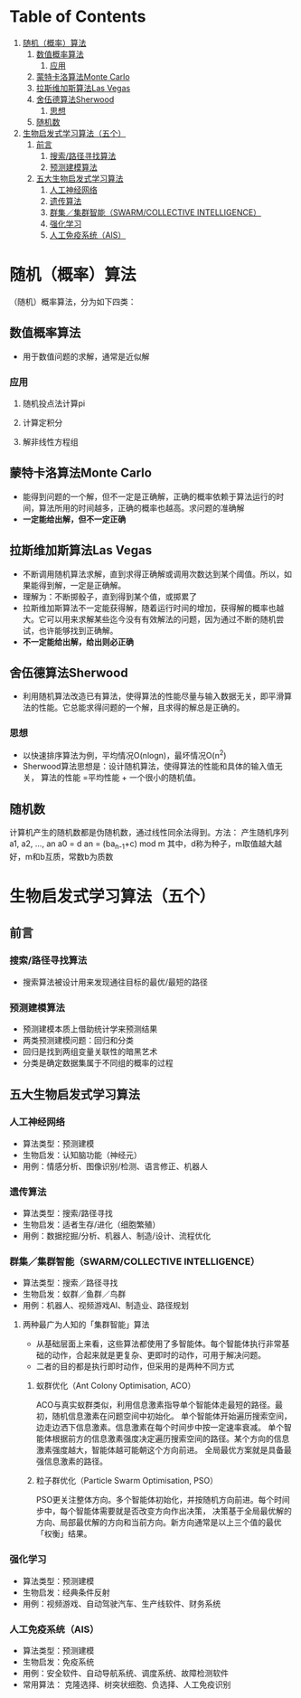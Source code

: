 
# Table of Contents

1.  [随机（概率）算法](#org41f8577)
    1.  [数值概率算法](#org1e89fd3)
        1.  [应用](#org31c5dea)
    2.  [蒙特卡洛算法Monte Carlo](#orge9bcd9b)
    3.  [拉斯维加斯算法Las Vegas](#org90dec6e)
    4.  [舍伍德算法Sherwood](#org161e2cd)
        1.  [思想](#org5e518f4)
    5.  [随机数](#org665e2d8)
2.  [生物启发式学习算法（五个）](#orgfb85ab4)
    1.  [前言](#orga1a79d9)
        1.  [搜索/路径寻找算法](#orgf4a3b86)
        2.  [预测建模算法](#org33d9739)
    2.  [五大生物启发式学习算法](#org963ba18)
        1.  [人工神经网络](#org46c7540)
        2.  [遗传算法](#orga0bd7d4)
        3.  [群集／集群智能（SWARM/COLLECTIVE INTELLIGENCE）](#orgb3bcb0d)
        4.  [强化学习](#org72ae9ab)
        5.  [人工免疫系统（AIS）](#orgc892524)



<a id="org41f8577"></a>

# 随机（概率）算法

（随机）概率算法，分为如下四类：


<a id="org1e89fd3"></a>

## 数值概率算法

-   用于数值问题的求解，通常是近似解


<a id="org31c5dea"></a>

### 应用

1.  随机投点法计算pi

2.  计算定积分

3.  解非线性方程组


<a id="orge9bcd9b"></a>

## 蒙特卡洛算法Monte Carlo

-   能得到问题的一个解，但不一定是正确解，正确的概率依赖于算法运行的时间，算法所用的时间越多，正确的概率也越高。求问题的准确解
-   **一定能给出解，但不一定正确**


<a id="org90dec6e"></a>

## 拉斯维加斯算法Las Vegas

-   不断调用随机算法求解，直到求得正确解或调用次数达到某个阈值。所以，如果能得到解，一定是正确解。
-   理解为：不断掷骰子，直到得到某个值，或掷累了
-   拉斯维加斯算法不一定能获得解，随着运行时间的增加，获得解的概率也越大。它可以用来求解某些迄今没有有效解法的问题，因为通过不断的随机尝试，也许能够找到正确解。
-   **不一定能给出解，给出则必正确**


<a id="org161e2cd"></a>

## 舍伍德算法Sherwood

-   利用随机算法改造已有算法，使得算法的性能尽量与输入数据无关，即平滑算法的性能。它总能求得问题的一个解，且求得的解总是正确的。


<a id="org5e518f4"></a>

### 思想

-   以快速排序算法为例，平均情况O(nlogn)，最坏情况O(n<sup>2</sup>)
-   Sherwood算法思想是：设计随机算法，使得算法的性能和具体的输入值无关，
    算法的性能 =平均性能 + 一个很小的随机值。


<a id="org665e2d8"></a>

## 随机数

计算机产生的随机数都是伪随机数，通过线性同余法得到。方法：
产生随机序列a1, a2, &#x2026;, an
a0 = d
an = (ba<sub>n-1</sub>+c) mod m
其中，d称为种子，m取值越大越好，m和b互质，常数b为质数


<a id="orgfb85ab4"></a>

# 生物启发式学习算法（五个）


<a id="orga1a79d9"></a>

## 前言


<a id="orgf4a3b86"></a>

### 搜索/路径寻找算法

-   搜索算法被设计用来发现通往目标的最优/最短的路径


<a id="org33d9739"></a>

### 预测建模算法

-   预测建模本质上借助统计学来预测结果
-   两类预测建模问题：回归和分类
-   回归是找到两组变量关联性的暗黑艺术
-   分类是确定数据集属于不同组的概率的过程


<a id="org963ba18"></a>

## 五大生物启发式学习算法


<a id="org46c7540"></a>

### 人工神经网络

-   算法类型：预测建模
-   生物启发：认知脑功能（神经元）
-   用例：情感分析、图像识别/检测、语言修正、机器人


<a id="orga0bd7d4"></a>

### 遗传算法

-   算法类型：搜索/路径寻找
-   生物启发：适者生存/进化（细胞繁殖）
-   用例：数据挖掘/分析、机器人、制造/设计、流程优化


<a id="orgb3bcb0d"></a>

### 群集／集群智能（SWARM/COLLECTIVE INTELLIGENCE）

-   算法类型：搜索／路径寻找
-   生物启发：蚁群／鱼群／鸟群
-   用例：机器人、视频游戏AI、制造业、路径规划

1.  两种最广为人知的「集群智能」算法

    -   从基础层面上来看，这些算法都使用了多智能体。每个智能体执行非常基础的动作，合起来就是更复杂、更即时的动作，可用于解决问题。
    -   二者的目的都是执行即时动作，但采用的是两种不同方式
    
    1.  蚁群优化（Ant Colony Optimisation, ACO）
    
        ACO与真实蚁群类似，利用信息激素指导单个智能体走最短的路径。最初，随机信息激素在问题空间中初始化。
        单个智能体开始遍历搜索空间，边走边洒下信息激素。信息激素在每个时间步中按一定速率衰减。
        单个智能体根据前方的信息激素强度决定遍历搜索空间的路径。某个方向的信息激素强度越大，智能体越可能朝这个方向前进。
        全局最优方案就是具备最强信息激素的路径。
    
    2.  粒子群优化（Particle Swarm Optimisation, PSO）
    
        PSO更关注整体方向。多个智能体初始化，并按随机方向前进。每个时间步中，每个智能体需要就是否改变方向作出决策，
        决策基于全局最优解的方向、局部最优解的方向和当前方向。新方向通常是以上三个值的最优「权衡」结果。


<a id="org72ae9ab"></a>

### 强化学习

-   算法类型：预测建模
-   生物启发：经典条件反射
-   用例：视频游戏、自动驾驶汽车、生产线软件、财务系统


<a id="orgc892524"></a>

### 人工免疫系统（AIS）

-   算法类型：预测建模
-   生物启发：免疫系统
-   用例：安全软件、自动导航系统、调度系统、故障检测软件
-   常用算法： 克隆选择、树突状细胞、负选择、人工免疫识别

